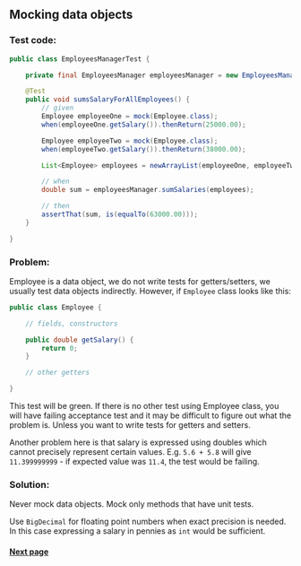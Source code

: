 ## Mocking data objects

### Test code:

```java
public class EmployeesManagerTest {

    private final EmployeesManager employeesManager = new EmployeesManager();

    @Test
    public void sumsSalaryForAllEmployees() {
        // given
        Employee employeeOne = mock(Employee.class);
        when(employeeOne.getSalary()).thenReturn(25000.00);

        Employee employeeTwo = mock(Employee.class);
        when(employeeTwo.getSalary()).thenReturn(38000.00);

        List<Employee> employees = newArrayList(employeeOne, employeeTwo);

        // when
        double sum = employeesManager.sumSalaries(employees);

        // then
        assertThat(sum, is(equalTo(63000.00)));
    }

}
```


### Problem:

Employee is a data object, we do not write tests for getters/setters, we usually test data objects indirectly. However, if `Employee` class looks like this:

```java
public class Employee {

    // fields, constructors

    public double getSalary() {
        return 0;
    }

    // other getters

}
```

This test will be green. If there is no other test using Employee class, you will have failing acceptance test and it may be difficult to figure out what the problem is. Unless you want to write tests for getters and setters.

Another problem here is that salary is expressed using doubles which cannot precisely represent certain values. E.g. `5.6 + 5.8` will give `11.399999999` - if expected value was `11.4`, the test would be failing.


### Solution:

Never mock data objects. Mock only methods that have unit tests.

Use `BigDecimal` for floating point numbers when exact precision is needed. In this case expressing a salary in pennies as `int` would be sufficient.


#### [Next page](https://github.com/Jarcionek/Bad-Practices-of-Testing/blob/master/src/java/presentation/_13_testing_what_the_code_does_not_do/description.md)
